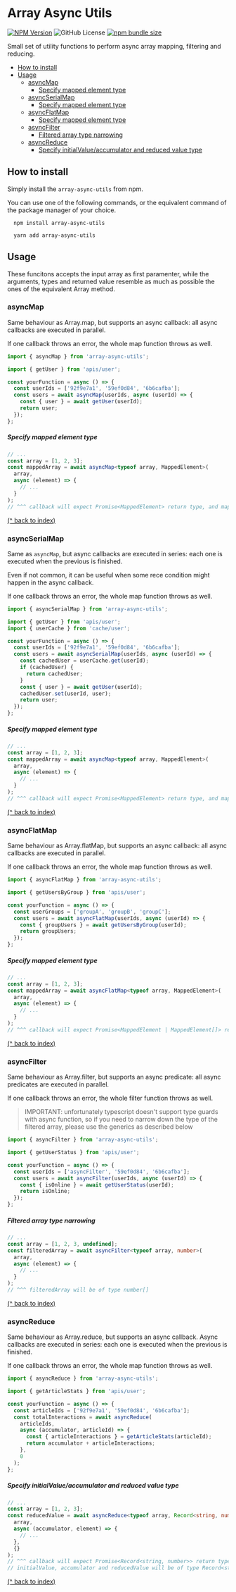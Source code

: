 <h1 id="top">Array Async Utils</h1>

[![NPM Version](https://img.shields.io/npm/v/array-async-utils)](https://www.npmjs.com/package/array-async-utils)
![GitHub License](https://img.shields.io/github/license/lordgiotto/array-async-utils)
[![npm bundle size](https://img.shields.io/bundlephobia/min/array-async-utils)](https://bundlephobia.com/package/array-async-utils)

Small set of utility functions to perform async array mapping, filtering and reducing.

- [How to install](#how-to-install)
- [Usage](#usage)
  - [asyncMap](#asyncmap)
    - [Specify mapped element type](#specify-mapped-element-type)
  - [asyncSerialMap](#asyncserialmap)
    - [Specify mapped element type](#specify-mapped-element-type-1)
  - [asyncFlatMap](#asyncflatmap)
    - [Specify mapped element type](#specify-mapped-element-type-2)
  - [asyncFilter](#asyncfilter)
    - [Filtered array type narrowing](#filtered-array-type-narrowing)
  - [asyncReduce](#asyncreduce)
    - [Specify initialValue/accumulator and reduced value type](#specify-initialvalueaccumulator-and-reduced-value-type)

## How to install

Simply install the `array-async-utils` from npm.

You can use one of the following commands, or the equivalent command of the package manager of your choice.

```
  npm install array-async-utils
```

```
  yarn add array-async-utils
```

## Usage

These funcitons accepts the input array as first paramenter, while the arguments, types and returned value resemble as much as possible the ones of the equivalent Array method.

### asyncMap

Same behaviour as Array.map, but supports an async callback: all async callbacks are executed in parallel.

If one callback throws an error, the whole map function throws as well.

```ts
import { asyncMap } from 'array-async-utils';

import { getUser } from 'apis/user';

const yourFunction = async () => {
  const userIds = ['92f9e7a1', '59ef0d84', '6b6cafba'];
  const users = await asyncMap(userIds, async (userId) => {
    const { user } = await getUser(userId);
    return user;
  });
};
```

##### Specify mapped element type

```ts
// ...
const array = [1, 2, 3];
const mappedArray = await asyncMap<typeof array, MappedElement>(
  array,
  async (element) => {
    // ...
  }
);
// ^^^ callback will expect Promise<MappedElement> return type, and mappedArray will be of type MappedElement[]
```

[(^ back to index)](#top)

### asyncSerialMap

Same as `asyncMap`, but async callbacks are executed in series: each one is executed when the previous is finished.

Even if not common, it can be useful when some rece condition might happen in the async callback.

If one callback throws an error, the whole map function throws as well.

```ts
import { asyncSerialMap } from 'array-async-utils';

import { getUser } from 'apis/user';
import { userCache } from 'cache/user';

const yourFunction = async () => {
  const userIds = ['92f9e7a1', '59ef0d84', '6b6cafba'];
  const users = await asyncSerialMap(userIds, async (userId) => {
    const cachedUser = userCache.get(userId);
    if (cachedUser) {
      return cachedUser;
    }
    const { user } = await getUser(userId);
    cachedUser.set(userId, user);
    return user;
  });
};
```

##### Specify mapped element type

```ts
// ...
const array = [1, 2, 3];
const mappedArray = await asyncMap<typeof array, MappedElement>(
  array,
  async (element) => {
    // ...
  }
);
// ^^^ callback will expect Promise<MappedElement> return type, and mappedArray will be of type MappedElement[]
```

[(^ back to index)](#top)

### asyncFlatMap

Same behaviour as Array.flatMap, but supports an async callback: all async callbacks are executed in parallel.

If one callback throws an error, the whole map function throws as well.

```ts
import { asyncFlatMap } from 'array-async-utils';

import { getUsersByGroup } from 'apis/user';

const yourFunction = async () => {
  const userGroups = ['groupA', 'groupB', 'groupC'];
  const users = await asyncFlatMap(userIds, async (userId) => {
    const { groupUsers } = await getUsersByGroup(userId);
    return groupUsers;
  });
};
```

##### Specify mapped element type

```ts
// ...
const array = [1, 2, 3];
const mappedArray = await asyncFlatMap<typeof array, MappedElement>(
  array,
  async (element) => {
    // ...
  }
);
// ^^^ callback will expect Promise<MappedElement | MappedElement[]> return type, and mappedArray will be of type MappedElement[]
```

[(^ back to index)](#top)

### asyncFilter

Same behaviour as Array.filter, but supports an async predicate: all async predicates are executed in parallel.

If one callback throws an error, the whole filter function throws as well.

> IMPORTANT: unfortunately typescript doesn't support type guards with async function, so if you need to narrow down the type of the filtered array, please use the generics as described below

```ts
import { asyncFilter } from 'array-async-utils';

import { getUserStatus } from 'apis/user';

const yourFunction = async () => {
  const userIds = ['asyncFilter', '59ef0d84', '6b6cafba'];
  const users = await asyncFilter(userIds, async (userId) => {
    const { isOnline } = await getUserStatus(userId);
    return isOnline;
  });
};
```

##### Filtered array type narrowing

```ts
// ...
const array = [1, 2, 3, undefined];
const filteredArray = await asyncFilter<typeof array, number>(
  array,
  async (element) => {
    // ...
  }
);
// ^^^ filteredArray will be of type number[]
```

[(^ back to index)](#top)

### asyncReduce

Same behaviour as Array.reduce, but supports an async callback. Async callbacks are executed in series: each one is executed when the previous is finished.

If one callback throws an error, the whole map function throws as well.

```ts
import { asyncReduce } from 'array-async-utils';

import { getArticleStats } from 'apis/user';

const yourFunction = async () => {
  const articleIds = ['92f9e7a1', '59ef0d84', '6b6cafba'];
  const totalInteractions = await asyncReduce(
    articleIds,
    async (accumulator, articleId) => {
      const { articleInteractions } = getArticleStats(articleId);
      return accumulator + articleInteractions;
    },
    0
  );
};
```

##### Specify initialValue/accumulator and reduced value type

```ts
// ...
const array = [1, 2, 3];
const reducedValue = await asyncReduce<typeof array, Record<string, number>>(
  array,
  async (accumulator, element) => {
    // ...
  },
  {}
);
// ^^^ callback will expect Promise<Record<string, number>> return type;
// initialValue, accumulator and reducedValue will be of type Record<string, number>.
```

[(^ back to index)](#top)
